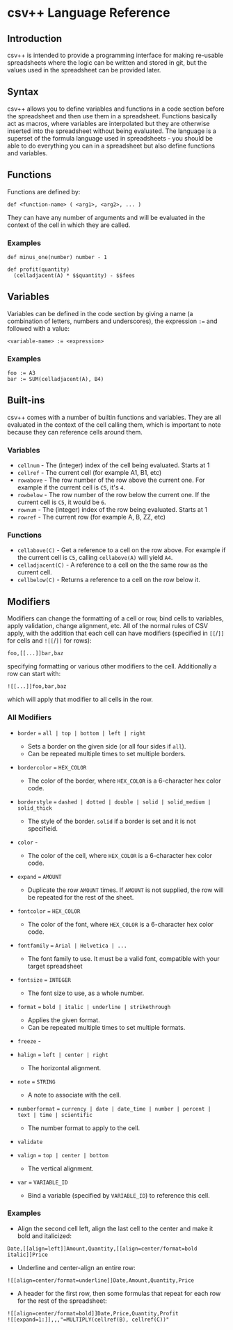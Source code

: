 # csv++ Language Reference

## Introduction

csv++ is intended to provide a programming interface for making re-usable spreadsheets 
where the logic can be written and stored in git, but the values used in the spreadsheet
can be provided later.

## Syntax

csv++ allows you to define variables and functions in a code section before the spreadsheet
and then use them in a spreadsheet.  Functions basically act as macros, where variables are
interpolated but they are otherwise inserted into the spreadsheet without being evaluated.
The language is a superset of the formula language used in spreadsheets - you should be able
to do everything you can in a spreadsheet but also define functions and variables.

## Functions

Functions are defined by:

```
def <function-name> ( <arg1>, <arg2>, ... )
```

They can have any number of arguments and will be evaluated in the context of the cell in 
which they are called.

### Examples
```
def minus_one(number) number - 1

def profit(quantity) 
  (celladjacent(A) * $$quantity) - $$fees
```

## Variables

Variables can be defined in the code section by giving a name (a combination of letters, numbers 
and underscores), the expression `:=` and followed with a value:

```
<variable-name> := <expression>
```
### Examples

```
foo := A3
bar := SUM(celladjacent(A), B4)
```
## Built-ins

csv++ comes with a number of builtin functions and variables.  They are all evaluated in the
context of the cell calling them, which is important to note because they can reference cells
around them.

### Variables

* `cellnum` - The (integer) index of the cell being evaluated. Starts at 1
* `cellref` - The current cell (for example A1, B1, etc)
* `rowabove` - The row number of the row above the current one.  For example if the current cell
  is `C5`, it's `4`.
* `rowbelow` - The row number of the row below the current one.  If the current cell is `C5`, it
  would be `6`.
* `rownum` - The (integer) index of the row being evaluated. Starts at 1
* `rowref` - The current row (for example A, B, ZZ, etc)

### Functions

* `cellabove(C)` - Get a reference to a cell on the row above.  For example if the current cell is
  `C5`, calling `cellabove(A)` will yield `A4`.
* `celladjacent(C)` - A reference to a cell on the the same row as the current cell.
* `cellbelow(C)` - Returns a reference to a cell on the row below it.

## Modifiers

Modifiers can change the formatting of a cell or row, bind cells to variables, apply validation, 
change alignment, etc. All of the normal rules of CSV apply, with the addition that each cell can 
have modifiers (specified in `[[`/`]]` for cells and `![[`/`]]` for rows):

```
foo,[[...]]bar,baz
```

specifying formatting or various other modifiers to the cell.  Additionally a row can start with:

```
![[...]]foo,bar,baz
```

which will apply that modifier to all cells in the row.

### All Modifiers

* `border` `=` `all | top | bottom | left | right`
  - Sets a border on the given side (or all four sides if `all`).
  - Can be repeated multiple times to set multiple borders.

* `bordercolor` `=` `HEX_COLOR`
  - The color of the border, where `HEX_COLOR` is a 6-character hex color code.

* `borderstyle` `=` `dashed | dotted | double | solid | solid_medium | solid_thick`
  - The style of the border. `solid` if a border is set and it is not specifieid.

* `color` - 
  - The color of the cell, where `HEX_COLOR` is a 6-character hex color code.

* `expand` `=` `AMOUNT`
  - Duplicate the row `AMOUNT` times.  If `AMOUNT` is not supplied, the row will be repeated for
  the rest of the sheet.

* `fontcolor` `=` `HEX_COLOR`
  - The color of the font, where `HEX_COLOR` is a 6-character hex color code.

* `fontfamily` `=` `Arial | Helvetica | ...`
  - The font family to use.  It must be a valid font, compatible with your target spreadsheet

* `fontsize` `=` `INTEGER`
  - The font size to use, as a whole number.

* `format` `=` `bold | italic | underline | strikethrough`
  - Applies the given format.
  - Can be repeated multiple times to set multiple formats.

* `freeze` - 

* `halign` `=` `left | center | right`
  - The horizontal alignment.

* `note` `=` `STRING`
  - A note to associate with the cell.

* `numberformat` `=` `currency | date | date_time | number | percent | text | time | scientific`
  - The number format to apply to the cell.

* `validate`

* `valign` `=` `top | center | bottom`
  - The vertical alignment.

* `var` `=` `VARIABLE_ID`
  - Bind a variable (specified by `VARIABLE_ID`) to reference this cell.

### Examples

* Align the second cell left, align the last cell to the center and make it bold and italicized:

```
Date,[[align=left]]Amount,Quantity,[[align=center/format=bold italic]]Price
```

* Underline and center-align an entire row:

```
![[align=center/format=underline]]Date,Amount,Quantity,Price
```

* A header for the first row, then some formulas that repeat for each row for the rest of the spreadsheet:

```
![[align=center/format=bold]]Date,Price,Quantity,Profit
![[expand=1:]],,,"=MULTIPLY(cellref(B), cellref(C))"
```
